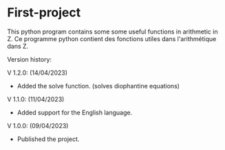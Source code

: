 # First-project
This python program contains some some useful functions in arithmetic in Z.
Ce programme python contient des fonctions utiles dans l'arithmétique dans Z.

Version history:

V 1.2.0: (14/04/2023)
- Added the solve function. (solves diophantine equations)

V 1.1.0: (11/04/2023)
- Added support for the English language.

V 1.0.0: (09/04/2023)
- Published the project.
